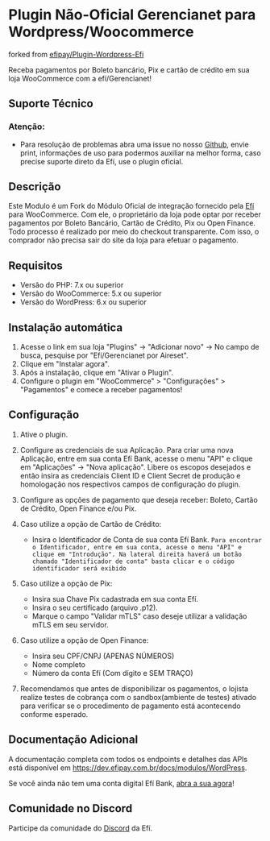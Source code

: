 # Plugin Não-Oficial Gerencianet para Wordpress/Woocommerce
forked from [efipay/Plugin-Wordpress-Efi](https://github.com/efipay/Plugin-Wordpress-Efi)

Receba pagamentos por Boleto bancário, Pix e cartão de crédito em sua loja WooCommerce com a efí/Gerencianet!

## Suporte Técnico
### Atenção: 
* Para resolução de problemas abra uma issue no nosso [Github](https://github.com/aireset/efi-gerencianet-woocommerce), envie print, informações de uso para podermos auxiliar na melhor forma, caso precise suporte direto da Efí, use o plugin oficial.


## Descrição 

Este Modulo é um Fork do Módulo Oficial de integração fornecido pela [Efí](https://gerencianet.com.br/) para WooCommerce. Com ele, o proprietário da loja pode optar por receber pagamentos por Boleto Bancário, Cartão de Crédito, Pix ou Open Finance. Todo processo é realizado por meio do checkout transparente. Com isso, o comprador não precisa sair do site da loja para efetuar o pagamento.

## Requisitos
* Versão do PHP: 7.x ou superior
* Versão do WooCommerce: 5.x ou superior
* Versão do WordPress: 6.x ou superior

## Instalação automática 

1. Acesse o link em sua loja "Plugins" -> "Adicionar novo" -> No campo de busca, pesquise por "Efí/Gerencianet por Aireset".
2. Clique em "Instalar agora".
4. Após a instalação, clique em "Ativar o Plugin".
5. Configure o plugin em "WooCommerce" > "Configurações" > "Pagamentos"  e comece a receber pagamentos!


## Configuração 

1. Ative o plugin.

2. Configure as credenciais de sua Aplicação. Para criar uma nova Aplicação, entre em sua conta Efí Bank, acesse o menu "API" e clique em "Aplicações" -> "Nova aplicação". Libere os escopos desejados e então insira as credenciais Client ID e Client Secret de produção e homologação nos respectivos campos de configuração do plugin.

3. Configure as opções de pagamento que deseja receber: Boleto, Cartão de Crédito, Open Finance e/ou Pix.

4. Caso utilize a opção de Cartão de Crédito:
   * Insira o Identificador de Conta de sua conta Efí Bank. 
   `Para encontrar o Identificador, entre em sua conta, acesse o menu "API" e clique em "Introdução". Na lateral direita haverá um botão chamado "Identificador de conta" basta clicar e o código identificador será exibido`

5. Caso utilize a opção de Pix:
   * Insira sua Chave Pix cadastrada em sua conta Efí.
   * Insira o seu certificado (arquivo .p12).
   * Marque o campo "Validar mTLS" caso deseje utilizar a validação mTLS em seu servidor.

6. Caso utilize a opção de Open Finance:
   * Insira seu CPF/CNPJ (APENAS NÚMEROS)
   * Nome completo
   * Número da conta Efí (Com dígito e SEM TRAÇO)

7. Recomendamos que antes de disponibilizar os pagamentos, o lojista realize testes de cobrança com o sandbox(ambiente de testes) ativado para verificar se o procedimento de pagamento está acontecendo conforme esperado.

## **Documentação Adicional**

A documentação completa com todos os endpoints e detalhes das APIs está disponível em https://dev.efipay.com.br/docs/modulos/WordPress.

Se você ainda não tem uma conta digital Efí Bank, [abra a sua agora](https://sejaefi.com.br)!

## **Comunidade no Discord**

Participe da comunidade do [Discord](https://comunidade.sejaefi.com.br) da Efí.
